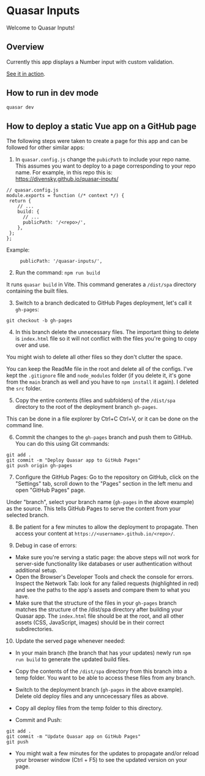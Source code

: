 # Quasar Inputs

Welcome to Quasar Inputs!

## Overview

Currently this app displays a Number input with custom validation.

[See it in action](https://divensky.github.io/quasar-inputs/#/).

## How to run in dev mode

```bash
quasar dev
```

## How to deploy a static Vue app on a GitHub page

The following steps were taken to create a page for this app and can be followed for other similar apps:

1. In `quasar.config.js` change the `pubicPath` to include your repo name. This assumes you want to deploy to a page corresponding to your repo name. For example, in this repo this is: https://divensky.github.io/quasar-inputs/

```
// quasar.config.js
module.exports = function (/* context */) {
 return {
    // ...
    build: {
      // ...
      publicPath: '/<repo>/',
    },
 };
};
```

Example:

```
     publicPath: '/quasar-inputs/',
```

2. Run the command: `npm run build`

It runs `quasar build` in Vite. This command generates a `/dist/spa` directory containing the built files.

3. Switch to a branch dedicated to GitHub Pages deployment, let's call it `gh-pages`:

```
git checkout -b gh-pages
```

4. In this branch delete the unnecessary files. The important thing to delete is `index.html` file so it will not conflict with the files you're going to copy over and use.

You might wish to delete all other files so they don't clutter the space.

You can keep the ReadMe file in the root and delete all of the configs. I've kept the `.gitignore` file and `node_modules` folder (if you delete it, it's gone from the `main` branch as well and you have to `npm install` it again). I deleted the `src` folder.

5. Copy the entire contents (files and subfolders) of the `/dist/spa` directory to the root of the deployment branch `gh-pages`.

This can be done in a file explorer by Ctrl+C Ctrl+V, or it can be done on the command line.

6. Commit the changes to the `gh-pages` branch and push them to GitHub. You can do this using Git commands:

```
git add .
git commit -m "Deploy Quasar app to GitHub Pages"
git push origin gh-pages
```

7. Configure the GitHub Pages: Go to the repository on GitHub, click on the "Settings" tab, scroll down to the "Pages" section in the left menu and open "GitHub Pages" page.

Under "branch", select your branch name (`gh-pages` in the above example) as the source. This tells GitHub Pages to serve the content from your selected branch.

8. Be patient for a few minutes to allow the deployment to propagate. Then access your content at `https://<username>.github.io/<repo>/`.

9. Debug in case of errors:

- Make sure you're serving a static page: the above steps will not work for server-side functionality like databases or user authentication without additional setup.
- Open the Browser's Developer Tools and check the console for errors. Inspect the Network Tab: look for any failed requests (highlighted in red) and see the paths to the app's assets and compare them to what you have.
- Make sure that the structure of the files in your `gh-pages` branch matches the structure of the /dist/spa directory after building your Quasar app. The `index.html` file should be at the root, and all other assets (CSS, JavaScript, images) should be in their correct subdirectories.

10. Update the served page whenever needed:

- In your main branch (the branch that has your updates) newly run `npm run build` to generate the updated build files.

- Copy the contents of the `/dist/spa` directory from this branch into a temp folder. You want to be able to access these files from any branch.

- Switch to the deployment branch (`gh-pages` in the above example). Delete old deploy files and any unncecessary files as above.

- Copy all deploy files from the temp folder to this directory.

- Commit and Push:

```
git add .
git commit -m "Update Quasar app on GitHub Pages"
git push
```

- You might wait a few minutes for the updates to propagate and/or reload your browser window (Ctrl + F5) to see the updated version on your page.




